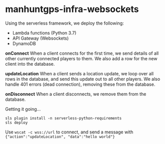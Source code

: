 # manhuntgps-infra-websockets

Using the serverless framework, we deploy the following:
 - Lambda functions (Python 3.7)
 - API Gateway (Websockets)
 - DynamoDB

**onConnect** When a client connects for the first time, we send details of all other currently connected players to them. We also add a row for the new client into the database.

**updateLocation** When a client sends a location update, we loop over all rows in the database, and send this update out to all other players. We also handle 401 errors (dead connection), removing these from the database.

**onDisconnect** When a client disconnects, we remove them from the database.


Getting it going...
```
sls plugin install -n serverless-python-requirements
sls deploy
```

Use `wscat -c wss://url` to connect, and send a message with `{"action":"updateLocation", "data":"hello world"}`